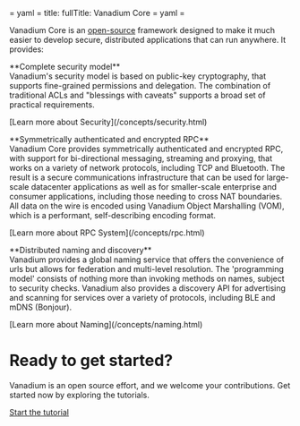 = yaml =
title:
fullTitle: Vanadium Core
= yaml =

Vanadium Core is an [open-source](https://github.com/vanadium/core) framework
designed to make it much easier to develop secure, distributed applications
that can run anywhere. It provides:
<div class="intro-detail intro-detail-security">
   <p>
      **Complete security model**<br>
      Vanadium's security model is based on public-key cryptography, that supports
      fine-grained permissions and delegation. The combination of traditional ACLs
      and "blessings with caveats" supports a broad set of practical requirements.
      <p>[Learn more about Security](/concepts/security.html)</p>
   </p>
</div>
<div class="intro-detail intro-detail-codebase">
   <p>
      **Symmetrically authenticated and encrypted RPC**<br>
      Vanadium Core provides symmetrically authenticated and encrypted RPC, with
      support for bi-directional
      messaging, streaming and proxying, that works on a variety of network
      protocols, including TCP and Bluetooth. The result is a secure communications
      infrastructure that can be used for large-scale datacenter applications as
      well as for smaller-scale enterprise and consumer applications, including
      those needing to cross NAT boundaries.
      All data on the wire is encoded using Vanadium Object Marshalling (VOM),
      which is a performant, self-describing encoding format.
      <p>[Learn more about RPC System](/concepts/rpc.html)</p>
   </p>
</div>
<div class="intro-detail intro-detail-discovery">
   <p>
      **Distributed naming and discovery**<br>
      Vanadium provides a global naming service that offers the convenience of
      urls but allows for federation and multi-level resolution. The
      'programming model' consists of nothing more than invoking methods on
      names, subject to security checks. Vanadium also provides a discovery API
      for advertising and scanning for services over a variety of protocols,
      including BLE and mDNS (Bonjour).
      <p>[Learn more about Naming](/concepts/naming.html)</p>
   </p>
</div>

# Ready to get started?

<p>Vanadium is an open source effort, and we welcome your contributions.
Get started now by exploring the tutorials.</p>
<a href="/tutorials/hello-world.html" class="button-passive">
Start the tutorial</a>